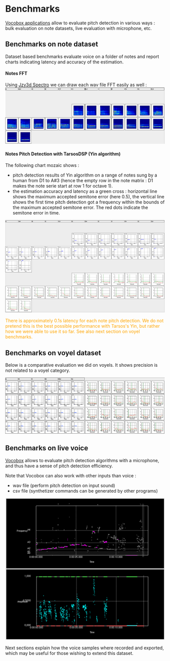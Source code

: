 
# Benchmarks

<a href="https://github.com/vocobox/vocobox/tree/master/dev/java/vocobox-apps">Vocobox applications</a> allow to evaluate pitch detection in various ways : bulk evaluation on note datasets, live evaluation with microphone, etc.

## Benchmarks on note dataset

Dataset based benchmarks evaluate voice on a folder of notes and report charts indicating latency and accuracy of the estimation.

#### Notes FFT

Using <a href="https://github.com/jzy3d/jzy3d-spectro">Jzy3d Spectro</a> we can draw each wav file FFT easily as well :
<img src="doc/images/notes-fft.png">

#### Notes Pitch Detection with TarsosDSP (Yin algorithm)

The following chart mozaic shows :
* pitch detection results of Yin algorithm on a range of notes sung by a human from D1 to A#3 (hence the empty row in the note matrix : D1 makes the note serie start at row 1 for octave 1).
* the estimation accuracy and latency as a green cross : horizontal line shows the maximum accepted semitone error (here 0.5), the vertical line shows the first time pitch detection got a frequency within the bounds of the maximum accepted semitone error. The red dots indicate the semitone error in time.

<img src="doc/images/pitch-precision-and-latency.png">

<font color="orange">There is approximately 0.1s latency for each note pitch detection. We do not pretend this is the best possible performance with Tarsos's Yin, but rather how we were able to use it so far. See also next section on voyel benchmarks.</font>



## Benchmarks on voyel dataset

Below is a comparative evaluation we did on voyels. It shows precision is not related to a voyel category.

<img src="doc/images/voyels.png">



## Benchmarks on live voice

<a href="https://github.com/vocobox/vocobox">Vocobox</a> allows to evaluate pitch detection algorithms with a microphone, and thus have a sense of pitch detection efficiency.

Note that Vocobox can also work with other inputs than voice :
* wav file (perform pitch detection on input sound)
* csv file (synthetizer commands can be generated by other programs)
<img src="doc/images/monitors.png"/>

Next sections explain how the voice samples where recorded and exported, which may be useful for those wishing to extend this dataset.
